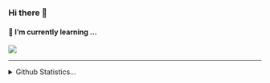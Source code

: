 <h3> Hi there 👋 </h3>
<h4>🌱 I’m currently learning ...</h4>
<img src="https://img.icons8.com/material-outlined/50/000000/linkedin--v2.png" href="linkedin.com"/>

<hr>

<details>
  <summary>Github Statistics...</summary>
  <p align = "center">
    <img src="https://github-readme-stats.vercel.app/api?username=JuliusPanduro&show_icon=true&theme=github_dark"/>  

</p>
  </details>

   <!--#0d1117 <img src="https://github-readme-stats.vercel.app/api/top-langs/?username=JuliusPanduro&layout=compact&theme=dark"/>-->
<!--
**JuliusPanduro/JuliusPanduro** is a ✨ _special_ ✨ repository because its `README.md` (this file) appears on your GitHub profile.

Here are some ideas to get you started:

- 🔭 I’m currently working on ...
- 🌱 I’m currently learning ...
- 👯 I’m looking to collaborate on ...
- 🤔 I’m looking for help with ...
- 💬 Ask me about ...
- 📫 How to reach me: ...
- 😄 Pronouns: ...
- ⚡ Fun fact: ...
-->
